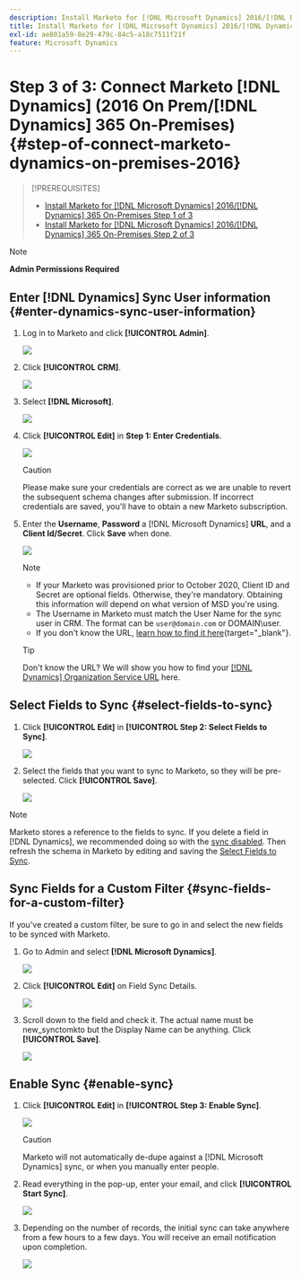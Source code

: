 ```yaml
---
description: Install Marketo for [!DNL Microsoft Dynamics] 2016/[!DNL Dynamics] 365 On-Premises Step 3 of 3 - Marketo Docs - Product Documentation
title: Install Marketo for [!DNL Microsoft Dynamics] 2016/[!DNL Dynamics] 365 On-Premises Step 3 of 3
exl-id: ae801a59-8e29-479c-84c5-a18c7511f21f
feature: Microsoft Dynamics
---
```

# Step 3 of 3: Connect Marketo [!DNL Dynamics] (2016 On Prem/[!DNL Dynamics] 365 On-Premises) {#step-of-connect-marketo-dynamics-on-premises-2016}

>[!PREREQUISITES]
>
>* [Install Marketo for [!DNL Microsoft Dynamics] 2016/[!DNL Dynamics] 365 On-Premises Step 1 of 3](/help/marketo/product-docs/crm-sync/microsoft-dynamics-sync/sync-setup/microsoft-dynamics-2016-dynamics-365-on-premises/step-1-of-3-install.md)
>* [Install Marketo for [!DNL Microsoft Dynamics] 2016/[!DNL Dynamics] 365 On-Premises Step 2 of 3](/help/marketo/product-docs/crm-sync/microsoft-dynamics-sync/sync-setup/microsoft-dynamics-2016-dynamics-365-on-premises/step-2-of-3-set-up.md)

>[!NOTE]
>
>**Admin Permissions Required**

## Enter [!DNL Dynamics] Sync User information {#enter-dynamics-sync-user-information}

1. Log in to Marketo and click **[!UICONTROL Admin]**.

   ![](assets/login-admin.png)

1. Click **[!UICONTROL CRM]**.

   ![](assets/image2015-3-16-9-47-34.png)

1. Select **[!DNL Microsoft]**.

   ![](assets/image2015-3-16-9-50-6.png)

1. Click **[!UICONTROL Edit]** in **Step 1: Enter Credentials**.

   ![](assets/image2015-3-16-9-48-43.png)

   >[!CAUTION]
   >
   >Please make sure your credentials are correct as we are unable to revert the subsequent schema changes after submission. If incorrect credentials are saved, you'll have to obtain a new Marketo subscription.

1. Enter the **Username**, **Password** a [!DNL Microsoft Dynamics] **URL**, and a **Client Id/Secret**. Click **Save** when done.

   ![](assets/step-3-of-3-5.png)

   >[!NOTE]
   >
   >* If your Marketo was provisioned prior to October 2020, Client ID and Secret are optional fields. Otherwise, they're mandatory. Obtaining this information will depend on what version of MSD you're using.
   >* The Username in Marketo must match the User Name for the sync user in CRM. The format can be `user@domain.com` or DOMAIN\user.
   >* If you don't know the URL, [learn how to find it here](/help/marketo/product-docs/crm-sync/microsoft-dynamics-sync/sync-setup/view-the-organization-service-url.md){target="_blank"}.

   >[!TIP]
   >
   >Don't know the URL? We will show you how to find your [[!DNL Dynamics] Organization Service URL](/help/marketo/product-docs/crm-sync/microsoft-dynamics-sync/sync-setup/view-the-organization-service-url.md) here.

## Select Fields to Sync {#select-fields-to-sync}

1. Click **[!UICONTROL Edit]** in **[!UICONTROL Step 2: Select Fields to Sync]**.

   ![](assets/image2015-3-16-9-51-28.png)

1. Select the fields that you want to sync to Marketo, so they will be pre-selected. Click **[!UICONTROL Save]**.

   ![](assets/image2016-8-25-15-3a14-3a28.png)

>[!NOTE]
>
>Marketo stores a reference to the fields to sync. If you delete a field in [!DNL Dynamics], we recommended doing so with the [sync disabled](/help/marketo/product-docs/crm-sync/salesforce-sync/enable-disable-the-salesforce-sync.md). Then refresh the schema in Marketo by editing and saving the [Select Fields to Sync](/help/marketo/product-docs/crm-sync/microsoft-dynamics-sync/microsoft-dynamics-sync-details/microsoft-dynamics-sync-field-sync/editing-fields-to-sync-before-deleting-them-in-dynamics.md).

## Sync Fields for a Custom Filter {#sync-fields-for-a-custom-filter}

If you've created a custom filter, be sure to go in and select the new fields to be synced with Marketo.

1. Go to Admin and select **[!DNL Microsoft Dynamics]**.

   ![](assets/image2015-10-9-9-3a50-3a9.png)

1. Click **[!UICONTROL Edit]** on Field Sync Details.

   ![](assets/image2015-10-9-9-3a52-3a23.png)

1. Scroll down to the field and check it. The actual name must be new_synctomkto but the Display Name can be anything. Click **[!UICONTROL Save]**.

   ![](assets/image2016-8-25-15-3a15-3a35.png)

## Enable Sync {#enable-sync}

1. Click **[!UICONTROL Edit]** in **[!UICONTROL Step 3: Enable Sync]**.

   ![](assets/image2015-3-16-9-52-2.png)

   >[!CAUTION]
   >
   >Marketo will not automatically de-dupe against a [!DNL Microsoft Dynamics] sync, or when you manually enter people.

1. Read everything in the pop-up, enter your email, and click **[!UICONTROL Start Sync]**.

   ![](assets/image2015-3-30-14-3a23-3a13.png)

1. Depending on the number of records, the initial sync can take anywhere from a few hours to a few days. You will receive an email notification upon completion.

   ![](assets/image2015-3-16-9-59-51.png)
